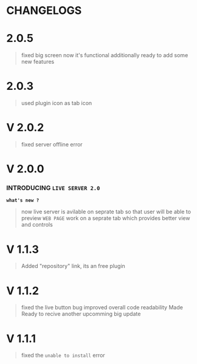 # CHANGELOGS

# 2.0.5
> fixed big screen now it's functional 
> additionally ready to add some new features
# 2.0.3
> used plugin icon as tab icon

# V 2.0.2
> fixed server offline error 

# V 2.0.0

### INTRODUCING `LIVE SERVER 2.0`

**`what's new ?`**

> now live server is avilable on seprate tab so that user will be able to preview `WEB PAGE` work on a seprate tab which provides better view and controls

# V 1.1.3
> Added "repository" link, its an free plugin 

# V 1.1.2
> fixed the live button bug
> improved overall code readability
> Made Ready to recive another upcomming big update

# V 1.1.1
> fixed the `unable to install` error

